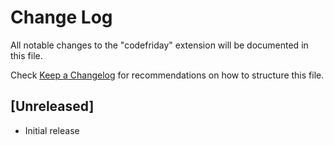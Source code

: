 # Change Log

All notable changes to the "codefriday" extension will be documented in this file.

Check [Keep a Changelog](http://keepachangelog.com/) for recommendations on how to structure this file.

## [Unreleased]

- Initial release
